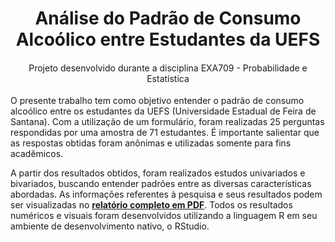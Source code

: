 <h1 style="text-align: center;">
Análise do Padrão de Consumo Alcoólico entre Estudantes da UEFS
</h1>

<h4 style="text-align: center; font-weight: normal;">
Projeto desenvolvido durante a disciplina EXA709 - Probabilidade e Estatística
</h4>

<p>
O presente trabalho tem como objetivo entender o padrão de consumo alcoólico entre os estudantes da UEFS (Universidade Estadual de Feira de Santana). Com a utilização de um formulário, foram realizadas 25 perguntas respondidas por uma amostra de 71 estudantes. É importante salientar que as respostas obtidas foram anônimas e utilizadas somente para fins acadêmicos.
</p>

<p>
A partir dos resultados obtidos, foram realizados estudos univariados e bivariados, buscando entender padrões entre as diversas características abordadas. As informações referentes à pesquisa e seus resultados podem ser visualizadas no <strong><a href="https://github.com/felipe-py/analise-consumo-alcool/blob/master/An%C3%A1lise_consumo_de_%C3%A1lcool_entre_estudantes.pdf">relatório completo em PDF</a></strong>. Todos os resultados numéricos e visuais foram desenvolvidos utilizando a linguagem R em seu ambiente de desenvolvimento nativo, o RStudio.
</p>
